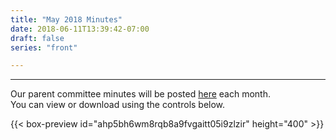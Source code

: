 ```yaml
---
title: "May 2018 Minutes"
date: 2018-06-11T13:39:42-07:00
draft: false
series: "front"

---
```


---

Our parent committee minutes will be posted [here](minutes) each month.  
You can view or download using the controls below.  

{{< box-preview id="ahp5bh6wm8rqb8a9fvgaitt05i9zlzir" height="400" >}}
